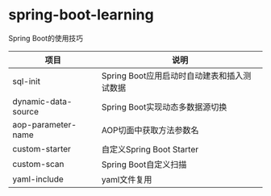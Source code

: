 # spring-boot-learning

Spring Boot的使用技巧

| 项目                  | 说明                          |
|---------------------|-----------------------------|
| sql-init            | Spring Boot应用启动时自动建表和插入测试数据 |
| dynamic-data-source | Spring Boot实现动态多数据源切换       |
| aop-parameter-name  | AOP切面中获取方法参数名               |
| custom-starter      | 自定义Spring Boot Starter      |
| custom-scan         | Spring Boot自定义扫描            |
| yaml-include        | yaml文件复用                    |